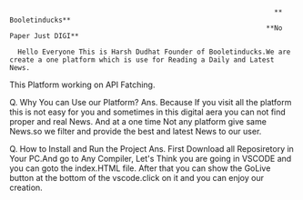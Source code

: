                                                                      ** Booletinducks**
                                                                   **No Paper Just DIGI**
                                                                   
      Hello Everyone This is Harsh Dudhat Founder of Booletinducks.We are create a one platform which is use for Reading a Daily and Latest News.
This Platform working on API Fatching. 

Q. Why You can Use our Platform?
Ans. Because If you visit all the platform this is not easy for you and sometimes in this digital aera you can not find proper and real News. And at a one time Not any platform give same News.so we filter and provide the best and latest News to our user.

Q. How to Install and Run the Project
Ans. First Download all Reposiretory in Your PC.And go to Any Compiler, Let's Think you are going in VSCODE and you can goto the index.HTML file.
After that you can show the GoLive button at the bottom of the vscode.click on it and you can enjoy our creation.





